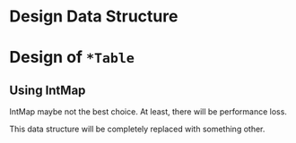 Design Data Structure
====

# Design of `*Table`

## Using IntMap

IntMap maybe not the best choice.
At least, there will be performance loss.

This data structure will be completely replaced with something other.
